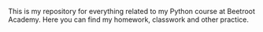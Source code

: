 This is my repository for everything related to my Python course at Beetroot Academy. Here you can find my homework, classwork and other practice.
